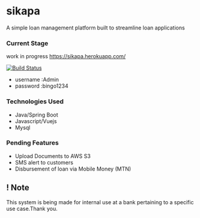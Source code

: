 # sikapa
A simple loan management platform built to streamline loan applications


### Current Stage

work in progress https://sikapa.herokuapp.com/

[![Build Status](https://dev.azure.com/gambrahantwi23/sikapa/_apis/build/status/antwigambrah.sikapa%20(1)?branchName=master)](https://dev.azure.com/gambrahantwi23/sikapa/_build/latest?definitionId=17&branchName=master)

* username :Admin
* password :bingo1234

### Technologies Used

* Java/Spring Boot
* Javascript/Vuejs
* Mysql

### Pending Features 
* Upload Documents to AWS S3
* SMS alert to customers
* Disbursement of loan via Mobile Money (MTN)

## ! Note 
This system is being made for internal use at a bank pertaining to a specific use case.Thank you.
